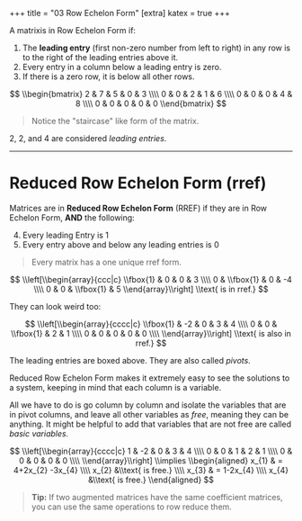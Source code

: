 +++
title = "03 Row Echelon Form"
[extra]
katex = true
+++

A matrixis in Row Echelon Form if:
1. The **leading entry** (first non-zero number from left to right) in any row is to the right of the leading entries above it.
2. Every entry in a column below a leading entry is zero.
3. If there is a zero row, it is below all other rows.

$$
\\begin{bmatrix}
2 & 7 & 5 & 0 & 3 \\\\
0 & 0 & 2 & 1 & 6 \\\\
0 & 0 & 0 & 4 & 8 \\\\
0 & 0 & 0 & 0 & 0
\\end{bmatrix}
$$
> Notice the "staircase" like form of the matrix.  

2, 2, and 4 are considered *leading entries*.

---
# Reduced Row Echelon Form (rref)
Matrices are in **Reduced Row Echelon Form** (RREF) if they are in Row Echelon Form, **AND** the following:

4. Every leading Entry is 1
5. Every entry above and below any leading entries is 0

> Every matrix has a one unique rref form. 

$$
\\left[\\begin{array}{ccc|c}
\\fbox{1} & 0 & 0 & 3 \\\\
0 & \\fbox{1} & 0 & -4 \\\\
0 & 0 & \\fbox{1} & 5
\\end{array}\\right]
\\text{ is in rref.}
$$

They can look weird too:

$$
\\left[\\begin{array}{cccc|c}
\\fbox{1} & -2 & 0 & 3 & 4 \\\\
0 & 0 & \\fbox{1} & 2 & 1 \\\\
0 & 0 & 0 & 0 & 0 \\\\
\\end{array}\\right] \\text{ is also in rref.}
$$

The leading entries are boxed above. They are also called *pivots.*

Reduced Row Echelon Form makes it extremely easy to see the solutions to a system, keeping in mind that <colorize>each column is a variable.</colorize> 

All we have to do is go column by column and isolate the variables that are in pivot columns, and leave all other variables as *<colorize>free</colorize>*, meaning they can be anything. It might be helpful to add that variables that are not free are called *<colorize>basic variables.</colorize>*

$$
\\left[\\begin{array}{cccc|c}
1 & -2 & 0 & 3 & 4 \\\\
0 & 0 & 1 & 2 & 1 \\\\
0 & 0 & 0 & 0 & 0 \\\\
\\end{array}\\right]
\\implies \\begin{aligned}
x_{1} & = 4+2x_{2} -3x_{4} \\\\
x_{2} &\\text{ is free.} \\\\
x_{3} & = 1-2x_{4} \\\\
x_{4} &\\text{ is free.}
\\end{aligned}
$$

> **<colorize>Tip:</colorize>**
> If two augmented matrices have the same coefficient matrices, you can use the same operations to row reduce them.



